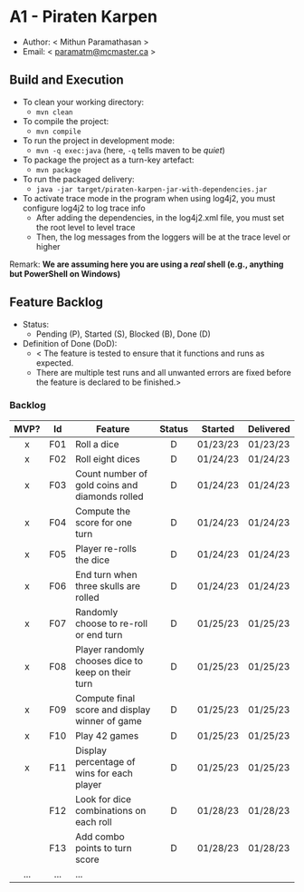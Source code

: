 # A1 - Piraten Karpen

  * Author: < Mithun Paramathasan >
  * Email: < paramatm@mcmaster.ca >

## Build and Execution

  * To clean your working directory:
    * `mvn clean`
  * To compile the project:
    * `mvn compile`
  * To run the project in development mode:
    * `mvn -q exec:java` (here, `-q` tells maven to be _quiet_)
  * To package the project as a turn-key artefact:
    * `mvn package`
  * To run the packaged delivery:
    * `java -jar target/piraten-karpen-jar-with-dependencies.jar` 
  * To activate trace mode in the program when using log4j2, you must configure log4j2 to log trace info
    * After adding the dependencies, in the log4j2.xml file, you must set the root level to level trace
    * Then, the log messages from the loggers will be at the trace level or higher

Remark: **We are assuming here you are using a _real_ shell (e.g., anything but PowerShell on Windows)**

## Feature Backlog

 * Status: 
   * Pending (P), Started (S), Blocked (B), Done (D)
 * Definition of Done (DoD):
   * < The feature is tested to ensure that it functions and runs as expected.
   * There are multiple test runs and all unwanted errors are fixed before the feature is declared to be finished.>

### Backlog 

| MVP? | Id  | Feature  | Status  |  Started  | Delivered |
| :-:  |:-:  |---       | :-:     | :-:       | :-:       |
| x   | F01 | Roll a dice | D | 01/23/23 | 01/23/23 |
| x   | F02 | Roll eight dices  | D | 01/24/23 | 01/24/23 |
| x   | F03 | Count number of gold coins and diamonds rolled  | D | 01/24/23 | 01/24/23 |
| x   | F04 | Compute the score for one turn | D | 01/24/23 | 01/24/23 |
| x   | F05 | Player re-rolls the dice | D | 01/24/23 | 01/24/23 |
| x   | F06 | End turn when three skulls are rolled | D | 01/24/23 | 01/24/23 |
| x   | F07 | Randomly choose to re-roll or end turn | D | 01/25/23 | 01/25/23 |
| x   | F08 | Player randomly chooses dice to keep on their turn | D | 01/25/23 | 01/25/23 |
| x   | F09 | Compute final score and display winner of game | D | 01/25/23 | 01/25/23 |
| x   | F10 | Play 42 games | D | 01/25/23 | 01/25/23 |
| x   | F11 | Display percentage of wins for each player | D | 01/25/23 | 01/25/23 |
|     | F12 | Look for dice combinations on each roll | D | 01/28/23 | 01/28/23 |
|     | F13 | Add combo points to turn score | D | 01/28/23 | 01/28/23 |
| ... | ... | ... |

